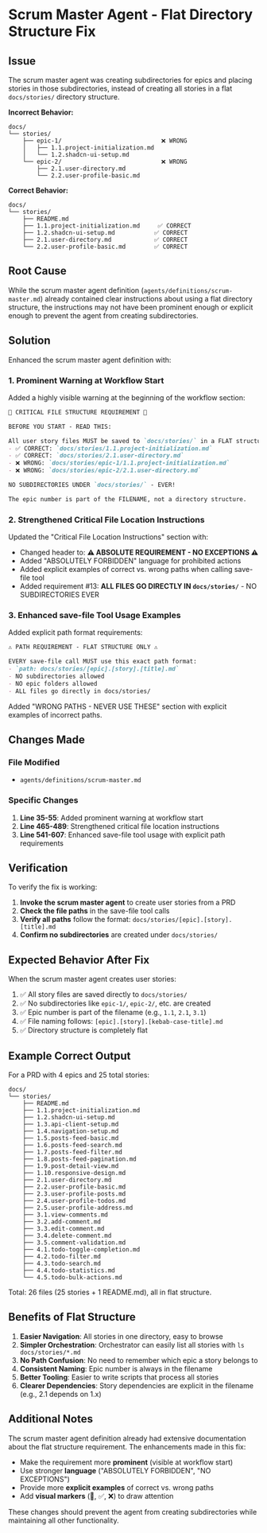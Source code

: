 # Scrum Master Agent - Flat Directory Structure Fix

## Issue

The scrum master agent was creating subdirectories for epics and placing stories in those subdirectories, instead of creating all stories in a flat `docs/stories/` directory structure.

**Incorrect Behavior:**
```
docs/
└── stories/
    ├── epic-1/                            ❌ WRONG
    │   ├── 1.1.project-initialization.md
    │   └── 1.2.shadcn-ui-setup.md
    └── epic-2/                            ❌ WRONG
        ├── 2.1.user-directory.md
        └── 2.2.user-profile-basic.md
```

**Correct Behavior:**
```
docs/
└── stories/
    ├── README.md
    ├── 1.1.project-initialization.md     ✅ CORRECT
    ├── 1.2.shadcn-ui-setup.md           ✅ CORRECT
    ├── 2.1.user-directory.md            ✅ CORRECT
    └── 2.2.user-profile-basic.md        ✅ CORRECT
```

## Root Cause

While the scrum master agent definition (`agents/definitions/scrum-master.md`) already contained clear instructions about using a flat directory structure, the instructions may not have been prominent enough or explicit enough to prevent the agent from creating subdirectories.

## Solution

Enhanced the scrum master agent definition with:

### 1. Prominent Warning at Workflow Start

Added a highly visible warning at the beginning of the workflow section:

```markdown
🚨 CRITICAL FILE STRUCTURE REQUIREMENT 🚨

BEFORE YOU START - READ THIS:

All user story files MUST be saved to `docs/stories/` in a FLAT structure:
- ✅ CORRECT: `docs/stories/1.1.project-initialization.md`
- ✅ CORRECT: `docs/stories/2.1.user-directory.md`
- ❌ WRONG: `docs/stories/epic-1/1.1.project-initialization.md`
- ❌ WRONG: `docs/stories/epic-2/2.1.user-directory.md`

NO SUBDIRECTORIES UNDER `docs/stories/` - EVER!

The epic number is part of the FILENAME, not a directory structure.
```

### 2. Strengthened Critical File Location Instructions

Updated the "Critical File Location Instructions" section with:

- Changed header to: **⚠️ ABSOLUTE REQUIREMENT - NO EXCEPTIONS ⚠️**
- Added "ABSOLUTELY FORBIDDEN" language for prohibited actions
- Added explicit examples of correct vs. wrong paths when calling save-file tool
- Added requirement #13: **ALL FILES GO DIRECTLY IN `docs/stories/`** - NO SUBDIRECTORIES EVER

### 3. Enhanced save-file Tool Usage Examples

Added explicit path format requirements:

```markdown
⚠️ PATH REQUIREMENT - FLAT STRUCTURE ONLY ⚠️

EVERY save-file call MUST use this exact path format:
- `path: docs/stories/[epic].[story].[title].md`
- NO subdirectories allowed
- NO epic folders allowed
- ALL files go directly in docs/stories/
```

Added "WRONG PATHS - NEVER USE THESE" section with explicit examples of incorrect paths.

## Changes Made

### File Modified
- `agents/definitions/scrum-master.md`

### Specific Changes

1. **Line 35-55**: Added prominent warning at workflow start
2. **Line 465-489**: Strengthened critical file location instructions
3. **Line 541-607**: Enhanced save-file tool usage with explicit path requirements

## Verification

To verify the fix is working:

1. **Invoke the scrum master agent** to create user stories from a PRD
2. **Check the file paths** in the save-file tool calls
3. **Verify all paths** follow the format: `docs/stories/[epic].[story].[title].md`
4. **Confirm no subdirectories** are created under `docs/stories/`

## Expected Behavior After Fix

When the scrum master agent creates user stories:

1. ✅ All story files are saved directly to `docs/stories/`
2. ✅ No subdirectories like `epic-1/`, `epic-2/`, etc. are created
3. ✅ Epic number is part of the filename (e.g., `1.1`, `2.1`, `3.1`)
4. ✅ File naming follows: `[epic].[story].[kebab-case-title].md`
5. ✅ Directory structure is completely flat

## Example Correct Output

For a PRD with 4 epics and 25 total stories:

```
docs/
└── stories/
    ├── README.md
    ├── 1.1.project-initialization.md
    ├── 1.2.shadcn-ui-setup.md
    ├── 1.3.api-client-setup.md
    ├── 1.4.navigation-setup.md
    ├── 1.5.posts-feed-basic.md
    ├── 1.6.posts-feed-search.md
    ├── 1.7.posts-feed-filter.md
    ├── 1.8.posts-feed-pagination.md
    ├── 1.9.post-detail-view.md
    ├── 1.10.responsive-design.md
    ├── 2.1.user-directory.md
    ├── 2.2.user-profile-basic.md
    ├── 2.3.user-profile-posts.md
    ├── 2.4.user-profile-todos.md
    ├── 2.5.user-profile-address.md
    ├── 3.1.view-comments.md
    ├── 3.2.add-comment.md
    ├── 3.3.edit-comment.md
    ├── 3.4.delete-comment.md
    ├── 3.5.comment-validation.md
    ├── 4.1.todo-toggle-completion.md
    ├── 4.2.todo-filter.md
    ├── 4.3.todo-search.md
    ├── 4.4.todo-statistics.md
    └── 4.5.todo-bulk-actions.md
```

Total: 26 files (25 stories + 1 README.md), all in flat structure.

## Benefits of Flat Structure

1. **Easier Navigation**: All stories in one directory, easy to browse
2. **Simpler Orchestration**: Orchestrator can easily list all stories with `ls docs/stories/*.md`
3. **No Path Confusion**: No need to remember which epic a story belongs to
4. **Consistent Naming**: Epic number is always in the filename
5. **Better Tooling**: Easier to write scripts that process all stories
6. **Clearer Dependencies**: Story dependencies are explicit in the filename (e.g., 2.1 depends on 1.x)

## Additional Notes

The scrum master agent definition already had extensive documentation about the flat structure requirement. The enhancements made in this fix:

- Make the requirement more **prominent** (visible at workflow start)
- Use stronger **language** ("ABSOLUTELY FORBIDDEN", "NO EXCEPTIONS")
- Provide more **explicit examples** of correct vs. wrong paths
- Add **visual markers** (🚨, ✅, ❌) to draw attention

These changes should prevent the agent from creating subdirectories while maintaining all other functionality.
